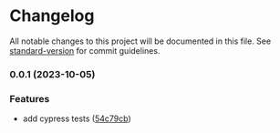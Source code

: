 # Changelog

All notable changes to this project will be documented in this file. See [standard-version](https://github.com/conventional-changelog/standard-version) for commit guidelines.

### 0.0.1 (2023-10-05)


### Features

* add cypress tests ([54c79cb](https://github.com/deniszavadskiy/radio-station/commit/54c79cb62fa65279057c77052524b9ef0fe50167))

